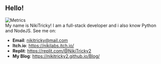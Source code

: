 ## Hello!
![Metrics](https://metrics.lecoq.io/NikiTricky2?template=classic&base.activity=0&base.community=0&base.repositories=0&base.metadata=0&isocalendar=1&languages=1&isocalendar.duration=full-year&languages.limit=1000&languages.sections=most-used&languages.colors=github&languages.threshold=0%25&languages.indepth=false&languages.recent.load=300&languages.recent.days=14&config.timezone=Europe%2FSofia)  
My name is NikiTricky! I am a full-stack developer and i also know Python and NodeJS. See me on:
* **Email**: [nikitricky@mail.com](mailto:nikitricky@mail.com)
* **Itch.io**: https://nikilabs.itch.io/
* **Replit**: https://replit.com/@NikiTricky2
* **My Blog**: https://nikitricky2.github.io/Blog/
